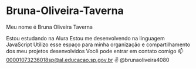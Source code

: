 # Bruna-Oliveira-Taverna
Meu nome é Bruna Oliveira Taverna

Estou estudando na Alura
Estou me desenvolvendo na linguagem JavaScript
Utilizo esse espaço para minha organização e compartilhamento dos meu projetos desenvolvidos
Você pode entrar em contato comigo 📫
00001073236018sp@al.educacao.sp.gov.br
✌
@brunaoliveira4080
